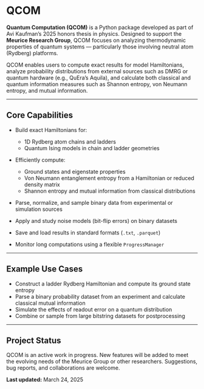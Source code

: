 # QCOM

**Quantum Computation (QCOM)** is a Python package developed as part of Avi Kaufman’s 2025 honors thesis in physics. Designed to support the **Meurice Research Group**, QCOM focuses on analyzing thermodynamic properties of quantum systems — particularly those involving neutral atom (Rydberg) platforms.

QCOM enables users to compute exact results for model Hamiltonians, analyze probability distributions from external sources such as DMRG or quantum hardware (e.g., QuEra’s Aquila), and calculate both classical and quantum information measures such as Shannon entropy, von Neumann entropy, and mutual information.

---

## Core Capabilities

- Build exact Hamiltonians for:
  - 1D Rydberg atom chains and ladders
  - Quantum Ising models in chain and ladder geometries

- Efficiently compute:
  - Ground states and eigenstate properties
  - Von Neumann entanglement entropy from a Hamiltonian or reduced density matrix
  - Shannon entropy and mutual information from classical distributions

- Parse, normalize, and sample binary data from experimental or simulation sources

- Apply and study noise models (bit-flip errors) on binary datasets

- Save and load results in standard formats (`.txt`, `.parquet`)

- Monitor long computations using a flexible `ProgressManager`

---

## Example Use Cases

- Construct a ladder Rydberg Hamiltonian and compute its ground state entropy  
- Parse a binary probability dataset from an experiment and calculate classical mutual information  
- Simulate the effects of readout error on a quantum distribution  
- Combine or sample from large bitstring datasets for postprocessing

---

## Project Status

QCOM is an active work in progress. New features will be added to meet the evolving needs of the Meurice Group or other researchers. Suggestions, bug reports, and collaborations are welcome.

**Last updated:** March 24, 2025